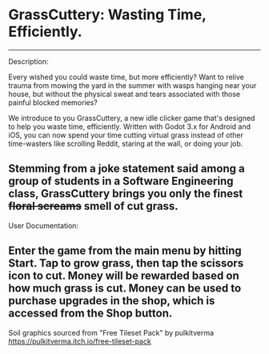 # GrassCuttery: Wasting Time, Efficiently.

---
Description:

Every wished you could waste time, but more efficiently? Want to relive trauma
from mowing the yard in the summer with wasps hanging near your house, but
without the physical sweat and tears associated with those painful blocked
memories?

We introduce to you GrassCuttery, a new idle clicker game that's designed to
help you waste time, efficiently. Written with Godot 3.x for Android and iOS,
you can now spend your time cutting virtual grass instead of other time-wasters
like scrolling Reddit, staring at the wall, or doing your job.

Stemming from a joke statement said among a group of students in a Software
Engineering class, GrassCuttery brings you only the finest ~~floral screams~~
smell of cut grass.
---
User Documentation:

Enter the game from the main menu by hitting Start. Tap to grow grass, then tap the scissors icon to cut. Money will be rewarded based on how much grass is cut. Money can be used to purchase upgrades in the shop, which is accessed from the Shop button.
---
Soil graphics sourced from "Free Tileset Pack" by pulkitverma
https://pulkitverma.itch.io/free-tileset-pack